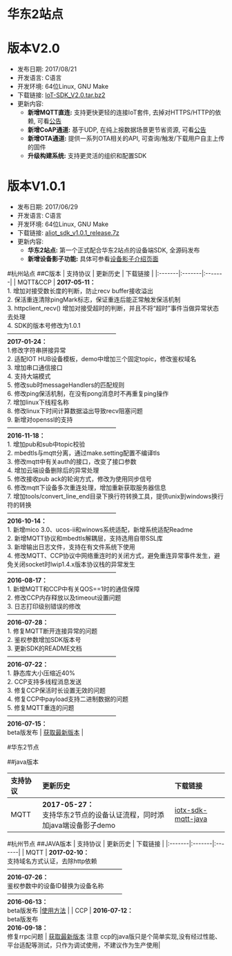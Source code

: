 华东2站点
=========

# 版本V2.0

- 发布日期: 2017/08/21
- 开发语言: C语言
- 开发环境: 64位Linux, GNU Make
- 下载链接: [IoT-SDK_V2.0.tar.bz2](http://aliyun-iot.oss-cn-hangzhou.aliyuncs.com/iot-sdk-c/IoT-SDK_V2.0.tar.bz2)
- 更新内容:
    - **新增MQTT直连:** 支持更快更轻的连接IoT套件, 去掉对HTTPS/HTTP的依赖, 可看[公告](https://help.aliyun.com/document_detail/57164.html?spm=5176.doc53930.6.638.LNVRIp)
    - **新增CoAP通道:** 基于UDP, 在纯上报数据场景更节省资源, 可看[公告](https://help.aliyun.com/document_detail/57566.html?spm=5176.doc57164.6.637.tXyBoU)
    - **新增OTA通道:** 提供一系列OTA相关的API, 可查询/触发/下载用户自主上传的固件
    - **升级构建系统:** 支持更灵活的组织和配置SDK


# 版本V1.0.1

- 发布日期: 2017/06/29
- 开发语言: C语言
- 开发环境: 64位Linux, GNU Make
- 下载链接: [aliot_sdk_v1.0.1_release.7z](http://aliyun-iot.oss-cn-hangzhou.aliyuncs.com/iot-sdk-c/aliot_sdk_v1.0.1_release.7z)
- 更新内容:
    - **华东2站点:** 第一个正式配合华东2站点的设备端SDK, 全源码发布
    - **新增设备影子功能:** 具体可参看[设备影子介绍页面](https://help.aliyun.com/document_detail/53930.html)

#杭州站点 
##C版本
| 支持协议 | 更新历史 | 下载链接 |
|:-------|:-------|:-------|
| MQTT&CCP |  **2017-05-11：**<br/>1. 增加对接受数长度的判断，防止recv buffer接收溢出 <br/>2. 保活重连清除pingMark标志，保证重连后能正常触发保活机制 <br/>3. httpclient_recv() 增加对接受超时的判断，并且不将“超时”事件当做异常状态去处理<br/>4. SDK的版本号修改为1.0.1<br/>——————————————————<br/>**2017-01-24：**<br/>1.修改字符串拼接异常 <br/>2. 适配IOT HUB设备模板，demo中增加三个固定topic，修改鉴权域名 <br/>3. 增加串口通信接口<br/>4. 支持大端模式<br/>5. 修改sub时messageHandlers的匹配规则<br/>6. 修改ping保活机制，在没有pong消息时不再重复ping操作<br/>7. 增加linux下线程名称<br/>8. 修改linux下时间计算数据溢出导致recv阻塞问题<br/>9. 新增对openssl的支持<br/>——————————————————<br/>**2016-11-18：**<br/>1. 增加pub和sub中topic校验 <br/>2. mbedtls与mqtt分离，通过make.setting配置不编译tls <br/>3. 修改mqtt中有关auth的接口，改变了接口参数<br/>4. 增加云端设备删除后的异常处理<br/>5. 修改接收pub ack的轮询方式，修改为使用同步信号<br/>6. 修改mqtt下设备多次重连处理，增加重新获取服务器信息<br/>7. 增加tools/convert_line_end目录下换行符转换工具，提供unix到windows换行符的转换<br/>——————————————————<br/>**2016-10-14：**<br/>1. 新增mico 3.0、ucos-ii和winows系统适配，新增系统适配Readme <br/>2. 新增MQTT协议和mbedtls解耦层，支持选用自带SSL库 <br/>3. 新增输出日志文件，支持在有文件系统下使用<br/>4. 修改MQTT、CCP协议中网络重连时的关闭方式，避免重连异常事件发生，避免关闭socket时lwip1.4.x版本协议栈的异常发生<br/>——————————————————<br/>**2016-08-17：**<br/>1. 新增MQTT和CCP中有关QOS==1时的通信保障 <br/>2. 修改CCP内存释放以及timeout设置问题<br/>3. 日志打印级别错误的修改<br/>——————————————————<br/>**2016-07-28：**<br/>1. 修复MQTT断开连接异常的问题<br/>2. 鉴权参数增加SDK版本号<br/>3. 更新SDK的README文档<br/>——————————————————<br/>**2016-07-22：**<br/>1. 静态库大小压缩近40%<br/>2. CCP支持多线程消息发送<br/>3. 修复CCP保活时长设置无效的问题<br/>4. 修复CCP中payload支持二进制数据的问题<br/>5. 修复MQTT重连的问题<br/>——————————————————<br/>**2016-07-15：**<br/>beta版发布 | [获取最新版本](http://aliyun-iot.oss-cn-hangzhou.aliyuncs.com/aliyun-iot-device-sdk-c-2017-05-11.zip) |


#华东2节点

##java版本

| 支持协议 | 更新历史 | 下载链接 |
|:-------|:-------|:-------|
| MQTT | **2017-05-27：**<br/>支持华东2节点的设备认证流程，同时添加java端设备影子demo|[iotx-sdk-mqtt-java](http://aliyun-iot.oss-cn-hangzhou.aliyuncs.com/iotx-sdk-java/iotx-sdk-mqtt-java-20170526.zip "iotx-sdk-mqtt-java") |



#杭州节点
##JAVA版本
| 支持协议 | 更新历史 | 下载链接 |
|:-------|:-------|:-------|
| MQTT | **2017-02-10：**<br/>支持域名方式认证，去除http依赖<br/>———————————————————<br/>**2016-07-26：**<br/>鉴权参数中的设备ID替换为设备名称<br/>———————————————————<br/>**2016-06-13：**<br/>beta版发布 |[使用方法](~~42693~~) |
| CCP | **2016-07-12：**<br/>beta版发布<br/>**2016-09-18：**<br/>修复rrpc问题 | [获取最新版本](http://aliyun-iot.oss-cn-hangzhou.aliyuncs.com/java-sdk-ccp.zip)  注意 ccp的java版只是个简单实现,没有经过性能、平台适配等测试，只作为调试使用，不建议作为生产使用|
